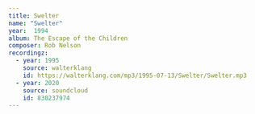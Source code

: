 ```yaml
---
title: Swelter
name: "Swelter"
year:  1994
album: The Escape of the Children
composer: Rob Nelson
recordingz:
  - year: 1995
    source: walterklang
    id: https://walterklang.com/mp3/1995-07-13/Swelter/Swelter.mp3
  - year: 2020
    source: soundcloud
    id: 830237974
---
```





